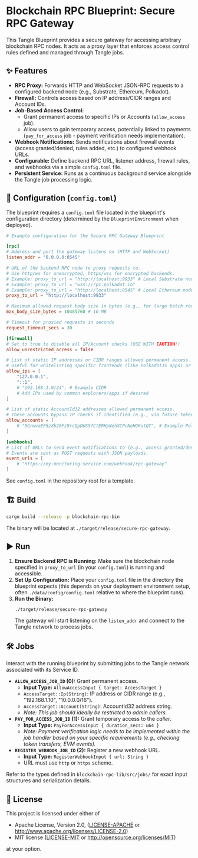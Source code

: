 # Blockchain RPC Blueprint: Secure RPC Gateway

This Tangle Blueprint provides a secure gateway for accessing arbitrary blockchain RPC nodes. It acts as a proxy layer that enforces access control rules defined and managed through Tangle jobs.

## ✨ Features

- **RPC Proxy:** Forwards HTTP and WebSocket JSON-RPC requests to a configured backend node (e.g., Substrate, Ethereum, Polkadot).
- **Firewall:** Controls access based on IP address/CIDR ranges and Account IDs.
- **Job-Based Access Control:**
  - Grant permanent access to specific IPs or Accounts (`allow_access` job).
  - Allow users to gain temporary access, potentially linked to payments (`pay_for_access` job - payment verification needs implementation).
- **Webhook Notifications:** Sends notifications about firewall events (access granted/denied, rules added, etc.) to configured webhook URLs.
- **Configurable:** Define backend RPC URL, listener address, firewall rules, and webhooks via a simple `config.toml` file.
- **Persistent Service:** Runs as a continuous background service alongside the Tangle job processing logic.

## 🔧 Configuration (`config.toml`)

The blueprint requires a `config.toml` file located in the blueprint's configuration directory (determined by the `BlueprintEnvironment` when deployed).

```toml
# Example configuration for the Secure RPC Gateway Blueprint

[rpc]
# Address and port the gateway listens on (HTTP and WebSocket)
listen_addr = "0.0.0.0:8545"

# URL of the backend RPC node to proxy requests to.
# Use http/ws for unencrypted, https/wss for encrypted backends.
# Example: proxy_to_url = "http://localhost:9933" # Local Substrate node
# Example: proxy_to_url = "wss://rpc.polkadot.io"
# Example: proxy_to_url = "http://localhost:8545" # Local Ethereum node (geth/reth)
proxy_to_url = "http://localhost:9933"

# Maximum allowed request body size in bytes (e.g., for large batch requests)
max_body_size_bytes = 10485760 # 10 MB

# Timeout for proxied requests in seconds
request_timeout_secs = 30

[firewall]
# Set to true to disable all IP/Account checks (USE WITH CAUTION!)
allow_unrestricted_access = false

# List of static IP addresses or CIDR ranges allowed permanent access.
# Useful for whitelisting specific frontends (like PolkadotJS apps) or admin IPs.
allow_ips = [
    "127.0.0.1",
    "::1",
    # "192.168.1.0/24", # Example CIDR
    # Add IPs used by common explorers/apps if desired
]

# List of static AccountId32 addresses allowed permanent access.
# These accounts bypass IP checks if identified (e.g., via future token auth).
allow_accounts = [
    # "5GrwvaEF5zXb26Fz9rcQpDWS57CtERHpNehXCPcNoHGKutQY", # Example Polkadot address
]

[webhooks]
# List of URLs to send event notifications to (e.g., access granted/denied, rules added).
# Events are sent as POST requests with JSON payloads.
event_urls = [
    # "https://my-monitoring-service.com/webhook/rpc-gateway"
]
```

See `config.toml` in the repository root for a template.

## 🏗️ Build

```bash
cargo build --release -p blockchain-rpc-bin
```

The binary will be located at `./target/release/secure-rpc-gateway`.

## ▶️ Run

1.  **Ensure Backend RPC is Running:** Make sure the blockchain node specified in `proxy_to_url` (in your `config.toml`) is running and accessible.
2.  **Set Up Configuration:** Place your `config.toml` file in the directory the blueprint expects (this depends on your deployment environment setup, often `./data/config/config.toml` relative to where the blueprint runs).
3.  **Run the Binary:**
    ```bash
    ./target/release/secure-rpc-gateway
    ```
    The gateway will start listening on the `listen_addr` and connect to the Tangle network to process jobs.

## 🛠️ Jobs

Interact with the running blueprint by submitting jobs to the Tangle network associated with its Service ID.

- **`ALLOW_ACCESS_JOB_ID` (0):** Grant permanent access.
  - **Input Type:** `AllowAccessInput { target: AccessTarget }`
  - `AccessTarget::Ip(String)`: IP address or CIDR range (e.g., "192.168.1.10", "10.0.0.0/16").
  - `AccessTarget::Account(String)`: AccountId32 address string.
  - _Note: This job should ideally be restricted to admin callers._
- **`PAY_FOR_ACCESS_JOB_ID` (1):** Grant temporary access to the _caller_.
  - **Input Type:** `PayForAccessInput { duration_secs: u64 }`
  - _Note: Payment verification logic needs to be implemented within the job handler based on your specific requirements (e.g., checking token transfers, EVM events)._
- **`REGISTER_WEBHOOK_JOB_ID` (2):** Register a new webhook URL.
  - **Input Type:** `RegisterWebhookInput { url: String }`
  - URL must use `http` or `https` scheme.

Refer to the types defined in `blockchain-rpc-lib/src/jobs/` for exact input structures and serialization details.

## 📜 License

This project is licensed under either of

- Apache License, Version 2.0, ([LICENSE-APACHE](LICENSE-APACHE) or <http://www.apache.org/licenses/LICENSE-2.0>)
- MIT license ([LICENSE-MIT](LICENSE-MIT) or <http://opensource.org/licenses/MIT>)

at your option.
